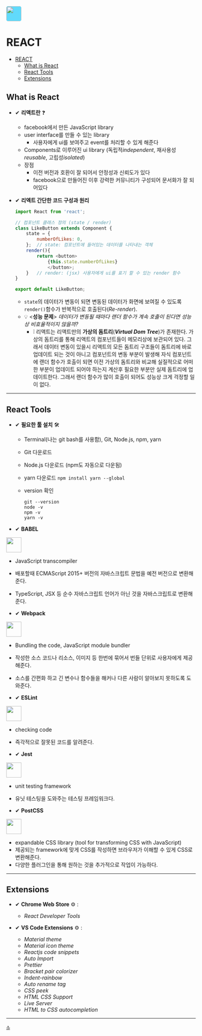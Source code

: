 <img style="background-color:#61DAFB; border-radius:5px;" height="40" width="40" src="https://cdn.jsdelivr.net/npm/simple-icons@v3/icons/react.svg"/>

# REACT
- [REACT](#react)
  - [What is React](#what-is-react)
  - [React Tools](#react-tools)
  - [Extensions](#extensions)

## What is React

- ✔ **리액트란** ❓
  - facebook에서 만든 JavaScript library
  - user interface를 만들 수 있는 library
    - 사용자에게 ui를 보여주고 event를 처리할 수 있게 해준다
  - Components로 이루어진 ui library (독립적*independent*, 재사용성*reusable*, 고립성*isolated*)
  - 장점
    - 이전 버전과 호환이 잘 되어서 안정성과 신뢰도가 있다
    - facebook으로 만들어진 이후 강력한 커뮤니티가 구성되어 문서화가 잘 되어있다

- ✔ **리엑트 간단한 코드 구성과 원리**

    ```javascript
    import React from 'react';

    // 컴포넌트 클래스 정의 (state / render)
    class LikeButton extends Component {
        state = {
            numberOfLikes: 0,
        };  // state: 컴포넌트에 들어있는 데이터를 나타내는 객체
        render(){
            return <button>
                {this.state.numberOfLikes}
                </button>;
        }   // render: (jsx) 사용자에게 ui를 표기 할 수 있는 render 함수
    }

    export default LikeButton;
    ```

  - `state`의 데이터가 변동이 되면 변동된 데이터가 화면에 보여질 수 있도록 `render()`함수가 반복적으로 호출된다(*Re-render*).
  - 💡 <**성능 문제**> *데이터가 변동될 때마다 랜더 함수가 계속 호출이 된다면 성능상 비효율적이지 않을까?*
    - ❕ 리액트는 리액트만의 **가상의 돔트리**(***Virtual Dom Tree***)가 존재한다. 가상의 돔트리를 통해 리액트의 컴포넌트들이 메모리상에 보관되어 있다. 그래서 데이터 변동이 있을시 리액트의 모든 돔트리 구조들이 돔트리에 바로 업데이트 되는 것이 아니고 컴포넌트의 변동 부분이 발생해 자식 컴포넌트에 랜더 함수가 호출이 되면 이전 가상의 돔트리와 비교해 실질적으로 어떠한 부분이 업데이트 되어야 하는지 계산후 필요한 부분만 실제 돔트리에 업데이트한다. 그래서 랜더 함수가 많이 호출이 되어도 성능상 크게 걱정할 일이 없다.

---

## React Tools

- ✔ **필요한 툴 설치** 🛠
  - Terminal(나는 git bash를 사용함), Git, Node.js, npm, yarn
  - Git 다운로드
  - Node.js 다운로드 (npm도 자동으로 다운됨)
  - yarn 다운로드 `npm install yarn --global`
  - version 확인

    ```command
    git --version
    node -v
    npm -v
    yarn -v
    ```

- ✔ **BABEL**
<img height="40" width="40" src="https://cdn.jsdelivr.net/npm/simple-icons@v3/icons/babel.svg"/>

  - JavaScript transcompiler
  - 배포할때 ECMAScript 2015+ 버전의 자바스크립트 문법을 예전 버전으로 변환해준다.
  - TypeScript, JSX 등 순수 자바스크립트 언어가 아닌 것을 자바스크립트로 변환해준다.

- ✔ **Webpack**
<img height="40" width="40" src="https://cdn.jsdelivr.net/npm/simple-icons@v3/icons/webpack.svg"/>

  - Bundling the code, JavaScript module bundler
  - 작성한 소스 코드나 리소스, 이미지 등 한번에 묶어서 번들 단위로 사용자에게 제공해준다.
  - 소스를 간편화 하고 긴 변수나 함수들을 해커나 다른 사람이 알아보지 못하도록 도와준다.
  
- ✔ **ESLint**
<img height="40" width="40" src="https://cdn.jsdelivr.net/npm/simple-icons@v3/icons/eslint.svg"/>

  - checking code
  - 즉각적으로 잘못된 코드를 알려준다.

- ✔ **Jest**
<img height="40" width="40" src="https://cdn.jsdelivr.net/npm/simple-icons@v3/icons/jest.svg"/>

  - unit testing framework
  - 유닛 테스팅을 도와주는 테스팅 프레임워크다.

- ✔ **PostCSS**
<img height="40" width="40" src="https://cdn.jsdelivr.net/npm/simple-icons@v3/icons/postcss.svg"/>

  - expandable CSS library (tool for transforming CSS with JavaScript)
  - 제공되는 framework에 맞게 CSS를 작성하면 브라우저가 이해할 수 있게 CSS로 변환해준다.
  - 다양한 플러그인을 통해 원하는 것을 추가적으로 작업이 가능하다.

---

## Extensions
- ✔ **Chrome Web Store** ⚙ :
  - *React Developer Tools*


- ✔ **VS Code Extensions** ⚙ :
  - *Material theme*
  - *Material icon theme*
  - *Reactjs code snippets*
  - *Auto Import*
  - *Prettier*
  - *Bracket pair colorizer*
  - *Indent-rainbow*
  - *Auto rename tag*
  - *CSS peek*
  - *HTML CSS Support*
  - *Live Server*
  - *HTML to CSS autocompletion*


---
[🔝](#)